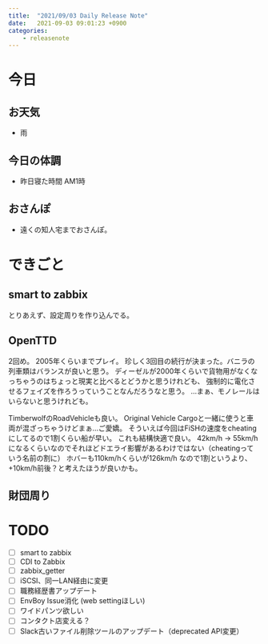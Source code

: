 ```yaml
---
title:  "2021/09/03 Daily Release Note"
date:   2021-09-03 09:01:23 +0900
categories:
    - releasenote
---
```

# 今日

## お天気

* 雨

## 今日の体調

* 昨日寝た時間 AM1時

## おさんぽ

* 遠くの知人宅までおさんぽ。

# できごと

## smart to zabbix

とりあえず、設定周りを作り込んでる。

## OpenTTD

2回め。 2005年くらいまでプレイ。 珍しく3回目の続行が決まった。バニラの列車類はバランスが良いと思う。
ディーゼルが2000年くらいで貨物用がなくなっちゃうのはちょっと現実と比べるとどうかと思うけれども、
強制的に電化させるフェイズを作ろうっていうことなんだろうなと思う。
…まぁ、モノレールはいらないと思うけれども。

TimberwolfのRoadVehicleも良い。 Original Vehicle Cargoと一緒に使うと車両が混ざっちゃうけどまぁ…ご愛嬌。
そういえば今回はFiSHの速度をcheatingにしてるので1割くらい船が早い。 これも結構快適で良い。
42km/h -> 55km/h になるくらいなのでそれほどドエライ影響があるわけではない（cheatingっていう名前の割に）
ホバーも110km/hくらいが126km/h なので1割というより、+10km/h前後？と考えたほうが良いかも。

## 財団周り



# TODO 

- [ ] smart to zabbix
- [ ] CDI to Zabbix
- [ ] zabbix_getter
- [ ] iSCSI、同一LAN経由に変更
- [ ] 職務経歴書アップデート
- [ ] EnvBoy Issue消化 (web settingほしい)
- [ ] ワイドパンツ欲しい
- [ ] コンタクト店変える？
- [ ] Slack古いファイル削除ツールのアップデート（deprecated API変更）

